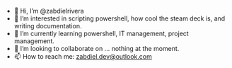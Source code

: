 - 👋 Hi, I’m @zabdielrivera
- 👀 I’m interested in scripting powershell, how cool the steam deck is, and writing documentation.
- 🌱 I’m currently learning powershell, IT management, project management.
- 💞️ I’m looking to collaborate on ... nothing at the moment.
- 📫 How to reach me: zabdiel.dev@outlook.com

<!---
zabdielrivera/zabdielrivera is a ✨ special ✨ repository because its `README.md` (this file) appears on your GitHub profile.
You can click the Preview link to take a look at your changes.
--->
